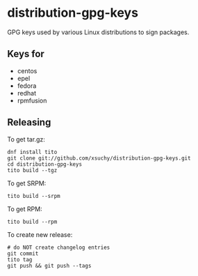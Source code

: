 # distribution-gpg-keys

GPG keys used by various Linux distributions to sign packages.

## Keys for

 * centos
 * epel
 * fedora
 * redhat
 * rpmfusion

## Releasing

To get tar.gz:

    dnf install tito
    git clone git://github.com/xsuchy/distribution-gpg-keys.git
    cd distribution-gpg-keys
    tito build --tgz

To get SRPM:

    tito build --srpm

To get RPM:

    tito build --rpm

To create new release:

    # do NOT create changelog entries
    git commit
    tito tag
    git push && git push --tags
